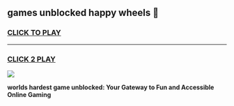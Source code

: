 
## games unblocked happy wheels 👋
<h3>
<a href="https://premium.freeplayer.one?title=games_unblocked_happy_wheels&ref=13F">CLICK TO PLAY</a></h3>
<hr>

<h3>
<a href="https://premium.freeplayer.one?title=games_unblocked_happy_wheels&ref=13F">CLICK 2 PLAY</a>
  
</h3>

<a href="https://premium.freeplayer.one?title=games_unblocked_happy_wheels&ref=12F/"><img src="https://clearcache.store/games.png"></a>


**worlds hardest game unblocked: Your Gateway to Fun and Accessible Online Gaming**

